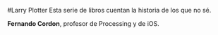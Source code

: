 #Larry Plotter
Esta serie de libros cuentan la historia de los que no sé.

**Fernando Cordon**, profesor de Processing y de iOS.
